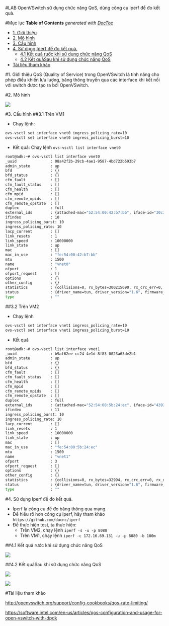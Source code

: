 #LAB OpenVSwitch sử dụng chức năng QoS, dùng công cụ iperf để đo kết quả.

#Mục lục
**Table of Contents**  *generated with [DocToc](http://doctoc.herokuapp.com/)*

- [1. Giới thiệu](#gioithieu)
- [2. Mô hình](#mohinh)
- [3. Cấu hình](#cauhinh)
- [4. Sử dụng Iperf để đo kết quả.](#iperf)
	- [4.1 Kết quả rước khi sử dụng chức năng QoS](#truoc)
	- [4.2 Kết quảSau khi sử dụng chức năng QoS](#sau)
- [Tài liệu tham khảo](#thamkhao)

<a name="gioithieu"></a>
#1. Giới thiệu
QoS (Quality of Service) trong OpenVSwitch là tính năng cho phép điều khiển lưu lượng, băng thông truyền qua các interface khi kết nối với switch được tạo ra bởi OpenVSwitch.

<a name="mohinh"></a>
#2. Mô hình

![](http://i.imgur.com/ngSm8Gm.png)

<a name="cauhinh"></a>
#3. Cấu hình
##3.1 Trên VM1
- Chạy lệnh:
```sh
ovs-vsctl set interface vnet0 ingress_policing_rate=10
ovs-vsctl set interface vnet0 ingress_policing_burst=10
```

- Kết quả: Chạy lệnh `ovs-vsctl list interface vnet0`
```sh
root@adk:~# ovs-vsctl list interface vnet0
_uuid               : 08a42f2b-29cb-4ae1-9587-4bd722b593b7
admin_state         : up
bfd                 : {}
bfd_status          : {}
cfm_fault           : []
cfm_fault_status    : []
cfm_health          : []
cfm_mpid            : []
cfm_remote_mpids    : []
cfm_remote_opstate  : []
duplex              : full
external_ids        : {attached-mac="52:54:00:42:b7:bb", iface-id="30c356e4-3f99-4d45-a4c4-8b87b9b9ce35", iface-status=active, vm-id="1871cd13-209b-705e-28d6-eee28e980a93"}
ifindex             : 10
ingress_policing_burst: 10
ingress_policing_rate: 10
lacp_current        : []
link_resets         : 1
link_speed          : 10000000
link_state          : up
mac                 : []
mac_in_use          : "fe:54:00:42:b7:bb"
mtu                 : 1500
name                : "vnet0"
ofport              : 1
ofport_request      : []
options             : {}
other_config        : {}
statistics          : {collisions=0, rx_bytes=300215690, rx_crc_err=0, rx_dropped=0, rx_errors=0, rx_frame_err=0, rx_over_err=0, rx_packets=198907, tx_bytes=112757, tx_dropped=0, tx_errors=0, tx_packets=602}
status              : {driver_name=tun, driver_version="1.6", firmware_version=""}
type                : ""
```

##3.2 Trên VM2
- Chạy lệnh
```sh
ovs-vsctl set interface vnet1 ingress_policing_rate=10
ovs-vsctl set interface vnet1 ingress_policing_burst=10
```

- Kết quả
```sh
root@adk:~# ovs-vsctl list interface vnet1
_uuid               : b9af62ee-cc24-4e1d-8f83-0023a63de2b1
admin_state         : up
bfd                 : {}
bfd_status          : {}
cfm_fault           : []
cfm_fault_status    : []
cfm_health          : []
cfm_mpid            : []
cfm_remote_mpids    : []
cfm_remote_opstate  : []
duplex              : full
external_ids        : {attached-mac="52:54:00:5b:24:ec", iface-id="43933662-fb50-41f9-a7a7-2b687615e76b", iface-status=active, vm-id="e11e2906-5818-40f9-a6f2-82590cf24fcd"}
ifindex             : 11
ingress_policing_burst: 10
ingress_policing_rate: 10
lacp_current        : []
link_resets         : 1
link_speed          : 10000000
link_state          : up
mac                 : []
mac_in_use          : "fe:54:00:5b:24:ec"
mtu                 : 1500
name                : "vnet1"
ofport              : 3
ofport_request      : []
options             : {}
other_config        : {}
statistics          : {collisions=0, rx_bytes=32994, rx_crc_err=0, rx_dropped=0, rx_errors=0, rx_frame_err=0, rx_over_err=0, rx_packets=256, tx_bytes=300279208, tx_dropped=0, tx_errors=0, tx_packets=199101}
status              : {driver_name=tun, driver_version="1.6", firmware_version=""}
type                : ""
```

<a name="iperf"></a>
#4. Sử dụng Iperf để đo kết quả.
- Iperf là công cụ để đo băng thông qua mạng.
- Để hiểu rõ hơn công cụ iperf, hãy tham khảo `https://github.com/ducnc/iperf`
- Để thực hiện test, ta thực hiện:
  - Trên VM2, chạy lệnh `iperf -s -u -p 8080`
  - Trên VM1, chạy lệnh `iperf -c 172.16.69.131 -u -p 8080 -b 100m`

<a name="truoc"></a>
##4.1 Kết quả rước khi sử dụng chức năng QoS

![](http://image.prntscr.com/image/621187ca3c0d408baa98b7ba1c5ecc5f.png)

<a name="sau"></a>
##4.2 Kết quảSau khi sử dụng chức năng QoS

![](http://image.prntscr.com/image/e79fc373203c4ad68cbce624badade99.png)


![](http://image.prntscr.com/image/5390e065dfee4453bd7c95e25a777afd.png)

<a name="thamkhao"></a>
#Tài liệu tham khảo

http://openvswitch.org/support/config-cookbooks/qos-rate-limiting/

https://software.intel.com/en-us/articles/qos-configuration-and-usage-for-open-vswitch-with-dpdk
